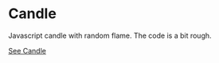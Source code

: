 # Candle
Javascript candle with random flame. The code is a bit rough.

[See Candle](http://www.dje.me/~dylan/candle/candle.html)

